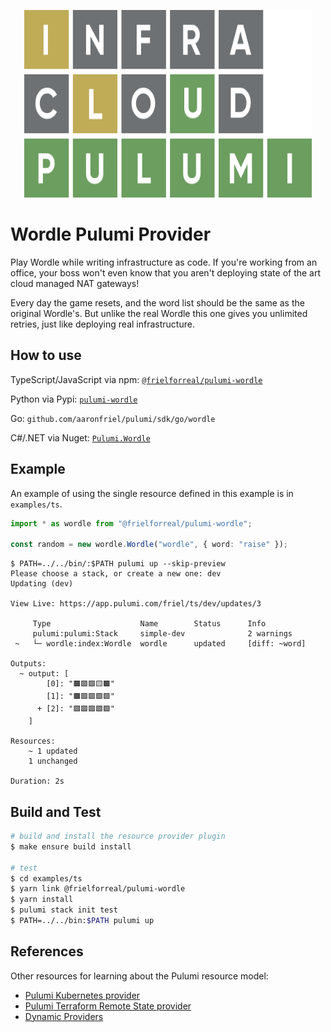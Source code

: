 <p align="center">
  <img width="460" height="300" src="pulumi-wordle-logo-transparent.svg">
</p>

# Wordle Pulumi Provider

Play Wordle while writing infrastructure as code. If you're working from an office, your boss won't
even know that you aren't deploying state of the art cloud managed NAT gateways!

Every day the game resets, and the word list should be the same as the original Wordle's. But unlike
the real Wordle this one gives you unlimited retries, just like deploying real infrastructure.

## How to use

TypeScript/JavaScript via npm: [`@frielforreal/pulumi-wordle`](https://www.npmjs.com/package/@frielforreal/pulumi-wordle)

Python via Pypi: [`pulumi-wordle`](https://pypi.org/project/pulumi-wordle/)

Go: `github.com/aaronfriel/pulumi/sdk/go/wordle`

C#/.NET via Nuget: [`Pulumi.Wordle`](https://www.nuget.org/packages/Pulumi.Wordle/)

## Example

An example of using the single resource defined in this example is in `examples/ts`.

```ts
import * as wordle from "@frielforreal/pulumi-wordle";

const random = new wordle.Wordle("wordle", { word: "raise" });
```

```
$ PATH=../../bin/:$PATH pulumi up --skip-preview
Please choose a stack, or create a new one: dev
Updating (dev)

View Live: https://app.pulumi.com/friel/ts/dev/updates/3

     Type                    Name        Status      Info
     pulumi:pulumi:Stack     simple-dev              2 warnings
 ~   └─ wordle:index:Wordle  wordle      updated     [diff: ~word]

Outputs:
  ~ output: [
        [0]: "🟫🟩🟩🟨🟫"
        [1]: "🟫🟩🟩🟩🟩"
      + [2]: "🟩🟩🟩🟩🟩"
    ]

Resources:
    ~ 1 updated
    1 unchanged

Duration: 2s
```

## Build and Test

```bash
# build and install the resource provider plugin
$ make ensure build install

# test
$ cd examples/ts
$ yarn link @frielforreal/pulumi-wordle
$ yarn install
$ pulumi stack init test
$ PATH=../../bin:$PATH pulumi up
```

## References

Other resources for learning about the Pulumi resource model:
* [Pulumi Kubernetes provider](https://github.com/pulumi/pulumi-kubernetes/blob/master/provider/pkg/provider/provider.go)
* [Pulumi Terraform Remote State provider](https://github.com/pulumi/pulumi-terraform/blob/master/provider/cmd/pulumi-resource-terraform/provider.go)
* [Dynamic Providers](https://www.pulumi.com/docs/intro/concepts/programming-model/#dynamicproviders)
